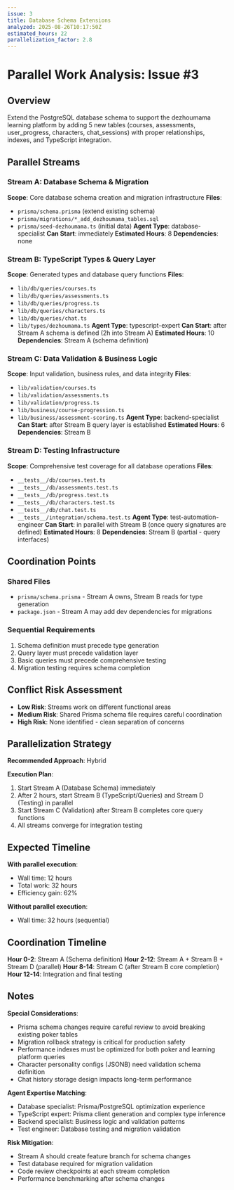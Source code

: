 ```yaml
---
issue: 3
title: Database Schema Extensions
analyzed: 2025-08-26T10:17:50Z
estimated_hours: 22
parallelization_factor: 2.8
---
```


# Parallel Work Analysis: Issue #3

## Overview
Extend the PostgreSQL database schema to support the dezhoumama learning platform by adding 5 new tables (courses, assessments, user_progress, characters, chat_sessions) with proper relationships, indexes, and TypeScript integration.

## Parallel Streams

### Stream A: Database Schema & Migration
**Scope**: Core database schema creation and migration infrastructure
**Files**:
- `prisma/schema.prisma` (extend existing schema)
- `prisma/migrations/*_add_dezhoumama_tables.sql`
- `prisma/seed-dezhoumama.ts` (initial data)
**Agent Type**: database-specialist
**Can Start**: immediately
**Estimated Hours**: 8
**Dependencies**: none

### Stream B: TypeScript Types & Query Layer
**Scope**: Generated types and database query functions
**Files**:
- `lib/db/queries/courses.ts`
- `lib/db/queries/assessments.ts`
- `lib/db/queries/progress.ts`
- `lib/db/queries/characters.ts` 
- `lib/db/queries/chat.ts`
- `lib/types/dezhoumama.ts`
**Agent Type**: typescript-expert
**Can Start**: after Stream A schema is defined (2h into Stream A)
**Estimated Hours**: 10
**Dependencies**: Stream A (schema definition)

### Stream C: Data Validation & Business Logic
**Scope**: Input validation, business rules, and data integrity
**Files**:
- `lib/validation/courses.ts`
- `lib/validation/assessments.ts`
- `lib/validation/progress.ts`
- `lib/business/course-progression.ts`
- `lib/business/assessment-scoring.ts`
**Agent Type**: backend-specialist
**Can Start**: after Stream B query layer is established
**Estimated Hours**: 6
**Dependencies**: Stream B

### Stream D: Testing Infrastructure
**Scope**: Comprehensive test coverage for all database operations
**Files**:
- `__tests__/db/courses.test.ts`
- `__tests__/db/assessments.test.ts`
- `__tests__/db/progress.test.ts`
- `__tests__/db/characters.test.ts`
- `__tests__/db/chat.test.ts`
- `__tests__/integration/schema.test.ts`
**Agent Type**: test-automation-engineer
**Can Start**: in parallel with Stream B (once query signatures are defined)
**Estimated Hours**: 8
**Dependencies**: Stream B (partial - query interfaces)

## Coordination Points

### Shared Files
- `prisma/schema.prisma` - Stream A owns, Stream B reads for type generation
- `package.json` - Stream A may add dev dependencies for migrations

### Sequential Requirements
1. Schema definition must precede type generation
2. Query layer must precede validation layer  
3. Basic queries must precede comprehensive testing
4. Migration testing requires schema completion

## Conflict Risk Assessment
- **Low Risk**: Streams work on different functional areas
- **Medium Risk**: Shared Prisma schema file requires careful coordination
- **High Risk**: None identified - clean separation of concerns

## Parallelization Strategy

**Recommended Approach**: Hybrid

**Execution Plan**:
1. Start Stream A (Database Schema) immediately
2. After 2 hours, start Stream B (TypeScript/Queries) and Stream D (Testing) in parallel
3. Start Stream C (Validation) after Stream B completes core query functions
4. All streams converge for integration testing

## Expected Timeline

**With parallel execution**:
- Wall time: 12 hours
- Total work: 32 hours  
- Efficiency gain: 62%

**Without parallel execution**:
- Wall time: 32 hours (sequential)

## Coordination Timeline

**Hour 0-2**: Stream A (Schema definition)
**Hour 2-12**: Stream A + Stream B + Stream D (parallel)
**Hour 8-14**: Stream C (after Stream B core completion)
**Hour 12-14**: Integration and final testing

## Notes

**Special Considerations**:
- Prisma schema changes require careful review to avoid breaking existing poker tables
- Migration rollback strategy is critical for production safety
- Performance indexes must be optimized for both poker and learning platform queries
- Character personality configs (JSONB) need validation schema definition
- Chat history storage design impacts long-term performance

**Agent Expertise Matching**:
- Database specialist: Prisma/PostgreSQL optimization experience
- TypeScript expert: Prisma client generation and complex type inference
- Backend specialist: Business logic and validation patterns
- Test engineer: Database testing and migration validation

**Risk Mitigation**:
- Stream A should create feature branch for schema changes
- Test database required for migration validation
- Code review checkpoints at each stream completion
- Performance benchmarking after schema changes